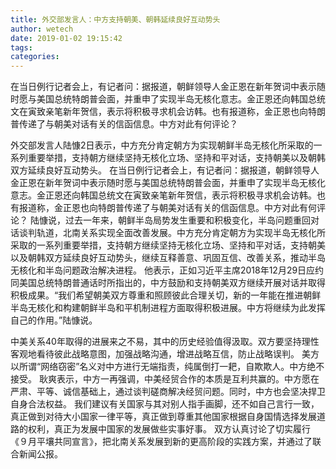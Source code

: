 ```yaml
---
title: 外交部发言人：中方支持朝美、朝韩延续良好互动势头
author: wetech
date: 2019-01-02 19:15:42
tags: 
categories: 
---
```

在当日例行记者会上，有记者问：据报道，朝鲜领导人金正恩在新年贺词中表示随时愿与美国总统特朗普会面，并重申了实现半岛无核化意志。金正恩还向韩国总统文在寅致亲笔新年贺信，表示将积极寻求机会访韩。也有报道称，金正恩也向特朗普传递了与朝美对话有关的信函信息。中方对此有何评论？
<!-- more -->
外交部发言人陆慷2日表示，中方充分肯定朝方为实现朝鲜半岛无核化所采取的一系列重要举措，支持朝方继续坚持无核化立场、坚持和平对话，支持朝美以及朝韩双方延续良好互动势头。
在当日例行记者会上，有记者问：据报道，朝鲜领导人金正恩在新年贺词中表示随时愿与美国总统特朗普会面，并重申了实现半岛无核化意志。金正恩还向韩国总统文在寅致亲笔新年贺信，表示将积极寻求机会访韩。也有报道称，金正恩也向特朗普传递了与朝美对话有关的信函信息。中方对此有何评论？
陆慷说，过去一年来，朝鲜半岛局势发生重要和积极变化，半岛问题重回对话谈判轨道，北南关系实现全面改善发展。中方充分肯定朝方为实现半岛无核化所采取的一系列重要举措，支持朝方继续坚持无核化立场、坚持和平对话，支持朝美以及朝韩双方延续良好互动势头，继续互释善意、巩固互信、改善关系，推动半岛无核化和半岛问题政治解决进程。
他表示，正如习近平主席2018年12月29日应约同美国总统特朗普通话时所指出的，中方鼓励和支持朝美双方继续开展对话并取得积极成果。“我们希望朝美双方尊重和照顾彼此合理关切，新的一年能在推进朝鲜半岛无核化和构建朝鲜半岛和平机制进程方面取得积极进展。中方将继续为此发挥自己的作用。”陆慷说。
 
 
中美关系40年取得的进展来之不易，其中的历史经验值得汲取。双方要坚持理性客观地看待彼此战略意图，加强战略沟通，增进战略互信，防止战略误判。
美方以所谓“网络窃密”名义对中方进行无端指责，纯属倒打一耙，自欺欺人。中方绝不接受。
耿爽表示，中方一再强调，中美经贸合作的本质是互利共赢的。中方愿在严肃、平等、诚信基础上，通过谈判磋商解决经贸问题。同时，中方也会坚决捍卫自身合法权益。
我们建议有关国家与其对别人指手画脚，还不如自己言行一致，真正做到对待大小国家一律平等，真正做到尊重其他国家根据自身国情选择发展道路的权利，真正为发展中国家的发展做些实事好事。
双方认真讨论了切实履行《９月平壤共同宣言》，把北南关系发展到新的更高阶段的实践方案，并通过了联合新闻公报。
